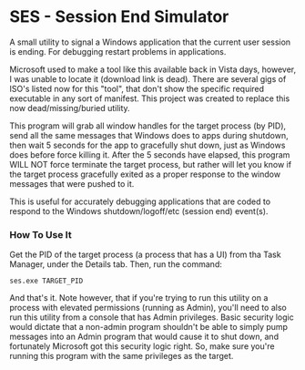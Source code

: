 # SES - Session End Simulator
A small utility to signal a Windows application that the current user session is ending. For debugging restart problems in applications.

Microsoft used to make a tool like this available back in Vista days, however, I was unable to locate it (download link is dead). There are several gigs of ISO's listed now for this "tool", that don't show the specific required executable in any sort of manifest. This project was created to replace this now dead/missing/buried utility.

This program will grab all window handles for the target process (by PID), send all the same messages that Windows does to apps during shutdown, then wait 5 seconds for the app to gracefully shut down, just as Windows does before force killing it. After the 5 seconds have elapsed, this program WILL NOT force terminate the target process, but rather will let you know if the target process gracefully exited as a proper response to the window messages that were pushed to it.

This is useful for accurately debugging applications that are coded to respond to the Windows shutdown/logoff/etc (session end) event(s).

### How To Use It

Get the PID of the target process (a process that has a UI) from tha Task Manager, under the Details tab. Then, run the command:

`ses.exe TARGET_PID`

And that's it. Note however, that if you're trying to run this utility on a process with elevated permissions (running as Admin), you'll need to also run this utility from a console that has Admin privileges. Basic security logic would dictate that a non-admin program shouldn't be able to simply pump messages into an Admin program that would cause it to shut down, and fortunately Microsoft got this security logic right. So, make sure you're running this program with the same privileges as the target.
